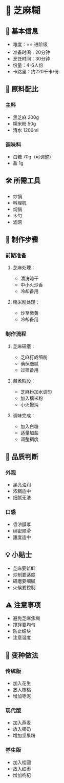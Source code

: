 # 🖤 芝麻糊

## 📝 基本信息
- 难度：⭐⭐ 进阶级
- 准备时间：20分钟
- 烹饪时间：30分钟
- 份量：4-6人份
- 卡路里：约220千卡/份

## 🧂 原料配比
### 主料
- 黑芝麻 200g
- 糯米粉 50g
- 清水 1200ml

### 调味料
- 白糖 70g（可调整）
- 盐 1g

## 🛠️ 所需工具
- 炒锅
- 料理机
- 炖锅
- 木勺
- 滤网

## 📝 制作步骤

### 前期准备
1. 芝麻处理：
   - 清洗晾干
   - 中小火炒香
   - 冷却备用

2. 糯米粉处理：
   - 炒至微黄
   - 冷却备用

### 制作流程
1. 芝麻研磨：
   - 芝麻打成细粉
   - 确保细腻
   - 过筛备用

2. 熬煮阶段：
   - 芝麻粉加水调匀
   - 加入糯米粉
   - 小火慢炖

3. 调味完成：
   - 加入白糖
   - 适量加盐
   - 调整稠度

## 🎯 品质判断

### 外观
- 黑亮油润
- 浓稠适中
- 细腻无渣

### 口感
- 香浓醇厚
- 绵密顺滑
- 甜度适中

## 💡 小贴士
- 芝麻要新鲜
- 炒制要适度
- 研磨要细腻
- 火候要控制

## ⚠️ 注意事项
- 避免芝麻焦糊
- 搅拌要均匀
- 防止结块
- 注意温度

## 🔄 变种做法

### 传统版
- 加入花生
- 放入核桃
- 增加枣泥

### 现代版
- 加入燕麦
- 放入椰奶
- 增加坚果粉

### 养生版
- 加入桂圆
- 放入红枣
- 增加枸杞